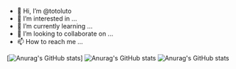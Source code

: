 - 👋 Hi, I’m @totoluto
- 👀 I’m interested in ...
- 🌱 I’m currently learning ...
- 💞️ I’m looking to collaborate on ...
- 📫 How to reach me ...



[![Anurag's GitHub stats](https://github-readme-stats.vercel.app/api?username=totoluto)]
![Anurag's GitHub stats](https://github-readme-stats.vercel.app/api?username=anuraghazra&show_icons=true)
![Anurag's GitHub stats](https://github-readme-stats.vercel.app/api?username=anuraghazra&show_icons=true&theme=radical)

<!---
totoluto/totoluto is a ✨ special ✨ repository because its `README.md` (this file) appears on your GitHub profile.
You can click the Preview link to take a look at your changes.
--->
